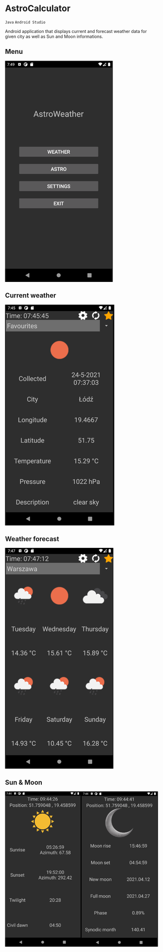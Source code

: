 # AstroCalculator

`Java` `Android Studio`

Android application that displays current and forecast weather data for given city as well as Sun and Moon informations.

##                                                           Menu
![Alt text](Screenshots/menu.png "Menu")

##                                                           Current weather
![Alt text](Screenshots/weather.png "Weather")

##                                                           Weather forecast
![Alt text](Screenshots/forecast.png "Forecast")

##                                                           Sun & Moon
![Alt text](Screenshots/astro.png "Sun&Moon")
